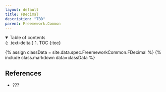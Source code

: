 ```yaml
---
layout: default
title: FDecimal
description: "TBD"
parent: Freemework.Common
---
```


<details open markdown="block">
  <summary>
    Table of contents
  </summary>
  {: .text-delta }
1. TOC
{:toc}
</details>

{% assign classData = site.data.spec.FreemeworkCommon.FDecimal %}
{% include class.markdown data=classData %}

## References

- ???